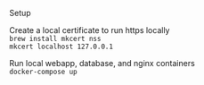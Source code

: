 Setup

Create a local certificate to run https locally  
`brew install mkcert nss`  
`mkcert localhost 127.0.0.1`    

Run local webapp, database, and nginx containers  
`docker-compose up`
